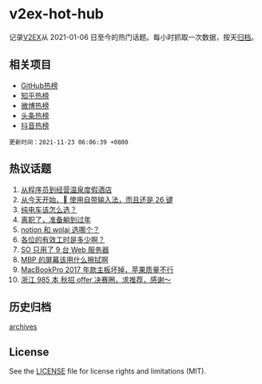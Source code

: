 # v2ex-hot-hub

 记录[V2EX](https://www.v2ex.com/)从 2021-01-06 日至今的热门话题。每小时抓取一次数据，按天[归档](archives)。
 
 ## 相关项目

- [GitHub热榜](https://github.com/lonnyzhang423/github-hot-hub)
- [知乎热榜](https://github.com/lonnyzhang423/zhihu-hot-hub)
- [微博热榜](https://github.com/lonnyzhang423/weibo-hot-hub)
- [头条热榜](https://github.com/lonnyzhang423/toutiao-hot-hub)
- [抖音热榜](https://github.com/lonnyzhang423/douyin-hot-hub)


 `更新时间：2021-11-23 06:06:39 +0800`

## 热议话题

1. [从程序员到经营温泉度假酒店](https://www.v2ex.com/t/817022)
1. [从今天开始， 使用自带输入法，而且还是 26 键](https://www.v2ex.com/t/817021)
1. [纯电车该怎么选？](https://www.v2ex.com/t/817033)
1. [离职了，准备躺到过年](https://www.v2ex.com/t/817041)
1. [notion 和 wolai 选哪个？](https://www.v2ex.com/t/817134)
1. [各位的有效工时是多少啊？](https://www.v2ex.com/t/817092)
1. [SO 只用了 9 台 Web 服务器](https://www.v2ex.com/t/817121)
1. [MBP 的屏幕该用什么擦拭啊](https://www.v2ex.com/t/817104)
1. [MacBookPro 2017 年款主板坏掉，苹果质量不行](https://www.v2ex.com/t/817035)
1. [浙江 985 本 秋招 offer 决赛圈，求推荐，感谢～](https://www.v2ex.com/t/817038)

## 历史归档

[archives](archives)

## License

See the [LICENSE](LICENSE) file for license rights and limitations (MIT).
